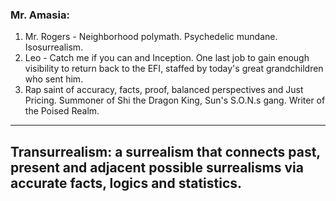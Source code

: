 



### Mr. Amasia:
1. Mr. Rogers - Neighborhood polymath. Psychedelic mundane. Isosurrealism.
2. Leo - Catch me if you can and Inception. One last job to gain enough visibility to return back to the EFI, staffed by today's great grandchildren who sent him.
3. Rap saint of accuracy, facts, proof, balanced perspectives and Just Pricing. Summoner of Shi the Dragon King, Sun's S.O.N.s gang. Writer of the Poised Realm.



----
## Transurrealism: a surrealism that connects past, present and adjacent possible surrealisms via accurate facts, logics and statistics.









